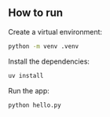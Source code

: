 ## How to run

Create a virtual environment:

```bash
python -m venv .venv
```

Install the dependencies:

```bash
uv install
```

Run the app:

```bash
python hello.py
```